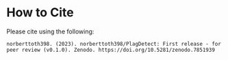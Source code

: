 # How to Cite

Please cite using the following:
	
	norberttoth398. (2023). norberttoth398/PlagDetect: First release - for peer review (v0.1.0). Zenodo. https://doi.org/10.5281/zenodo.7851939
